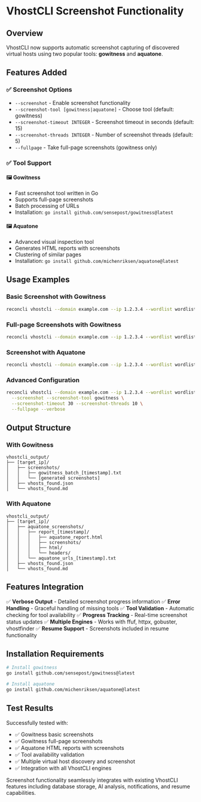 # VhostCLI Screenshot Functionality

## Overview
VhostCLI now supports automatic screenshot capturing of discovered virtual hosts using two popular tools: **gowitness** and **aquatone**.

## Features Added

### ✅ Screenshot Options
- `--screenshot` - Enable screenshot functionality
- `--screenshot-tool [gowitness|aquatone]` - Choose tool (default: gowitness)
- `--screenshot-timeout INTEGER` - Screenshot timeout in seconds (default: 15)
- `--screenshot-threads INTEGER` - Number of screenshot threads (default: 5)
- `--fullpage` - Take full-page screenshots (gowitness only)

### ✅ Tool Support

#### 🖼️ Gowitness
- Fast screenshot tool written in Go
- Supports full-page screenshots
- Batch processing of URLs
- Installation: `go install github.com/sensepost/gowitness@latest`

#### 🖼️ Aquatone
- Advanced visual inspection tool
- Generates HTML reports with screenshots
- Clustering of similar pages
- Installation: `go install github.com/michenriksen/aquatone@latest`

## Usage Examples

### Basic Screenshot with Gowitness
```bash
reconcli vhostcli --domain example.com --ip 1.2.3.4 --wordlist wordlist.txt --screenshot --screenshot-tool gowitness
```

### Full-page Screenshots with Gowitness

```bash
reconcli vhostcli --domain example.com --ip 1.2.3.4 --wordlist wordlist.txt --screenshot --screenshot-tool gowitness --fullpage
```

### Screenshot with Aquatone

```bash
reconcli vhostcli --domain example.com --ip 1.2.3.4 --wordlist wordlist.txt --screenshot --screenshot-tool aquatone
```

### Advanced Configuration

```bash
reconcli vhostcli --domain example.com --ip 1.2.3.4 --wordlist wordlist.txt \
  --screenshot --screenshot-tool gowitness \
  --screenshot-timeout 30 --screenshot-threads 10 \
  --fullpage --verbose
```

## Output Structure

### With Gowitness
```
vhostcli_output/
├── [target_ip]/
│   ├── screenshots/
│   │   ├── gowitness_batch_[timestamp].txt
│   │   └── [generated screenshots]
│   ├── vhosts_found.json
│   └── vhosts_found.md
```

### With Aquatone
```
vhostcli_output/
├── [target_ip]/
│   ├── aquatone_screenshots/
│   │   ├── report_[timestamp]/
│   │   │   ├── aquatone_report.html
│   │   │   ├── screenshots/
│   │   │   ├── html/
│   │   │   └── headers/
│   │   └── aquatone_urls_[timestamp].txt
│   ├── vhosts_found.json
│   └── vhosts_found.md
```

## Features Integration

✅ **Verbose Output** - Detailed screenshot progress information
✅ **Error Handling** - Graceful handling of missing tools
✅ **Tool Validation** - Automatic checking for tool availability
✅ **Progress Tracking** - Real-time screenshot status updates
✅ **Multiple Engines** - Works with ffuf, httpx, gobuster, vhostfinder
✅ **Resume Support** - Screenshots included in resume functionality

## Installation Requirements

```bash
# Install gowitness
go install github.com/sensepost/gowitness@latest

# Install aquatone
go install github.com/michenriksen/aquatone@latest
```

## Test Results

Successfully tested with:
- ✅ Gowitness basic screenshots
- ✅ Gowitness full-page screenshots
- ✅ Aquatone HTML reports with screenshots
- ✅ Tool availability validation
- ✅ Multiple virtual host discovery and screenshot
- ✅ Integration with all VhostCLI engines

Screenshot functionality seamlessly integrates with existing VhostCLI features including database storage, AI analysis, notifications, and resume capabilities.

